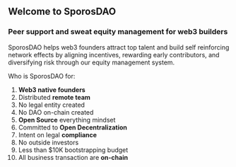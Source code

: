 ## Welcome to SporosDAO

### Peer support and sweat equity management for web3 builders

SporosDAO helps web3 founders attract top talent and build self reinforcing network effects by aligning incentives, rewarding early contributors, and diversifying risk through our equity management system.

Who is SporosDAO for:
1. **Web3 native founders**
2. Distributed **remote team**
3. No legal entity created
4. No DAO on-chain created
5. **Open Source** everything mindset
6. Committed to **Open Decentralization**
7. Intent on legal **compliance**
8. No outside investors
9. Less than $10K bootstrapping budget
10. All business transaction are **on-chain**
